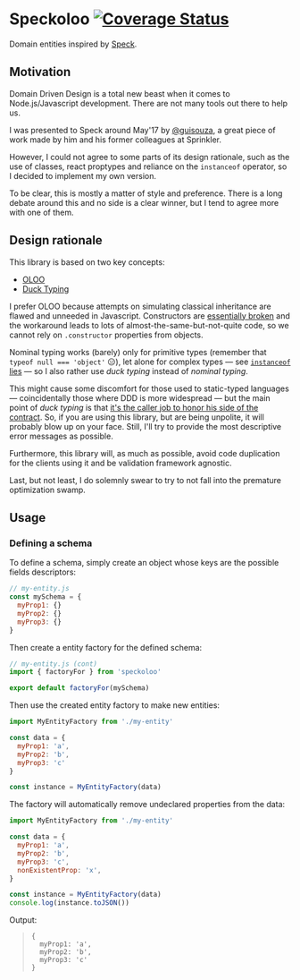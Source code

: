# Speckoloo [![Coverage Status](https://coveralls.io/repos/github/hbarcelos/speckoloo/badge.svg?branch=master)](https://coveralls.io/github/hbarcelos/speckoloo?branch=master)

Domain entities inspired by [Speck][1].

## Motivation

Domain Driven Design is a total new beast when it comes to Node.js/Javascript development. There are not many tools out there to help us.

I was presented to Speck around May'17 by [@guisouza][2], a great piece of work made by him and his former colleagues at Sprinkler.

However, I could not agree to some parts of its design rationale, such as the use of classes, react proptypes and reliance on the `instanceof` operator, so I decided to implement my own version.

To be clear, this is mostly a matter of style and preference. There is a long debate around this and no side is a clear winner, but I tend to agree more with one of them.

## Design rationale

This library is based on two key concepts:

- [OLOO][3]
- [Duck Typing][4]

I prefer OLOO because attempts on simulating classical inheritance are flawed and unneeded in Javascript. Constructors are [essentially broken][5] and the workaround leads to lots of almost-the-same-but-not-quite code, so we cannot rely on `.constructor` properties from objects.

Nominal typing works (barely) only for primitive types (remember that `typeof null === 'object'` :expressionless:), let alone for complex types &mdash; see [`instanceof` lies][6] &mdash; so I also rather use *duck typing* instead of *nominal typing*.

This might cause some discomfort for those used to static-typed languages &mdash; coincidentally those where DDD is more widespread &mdash; but the main point of *duck typing* is that [it's the caller job to honor his side of the contract][7]. So, if you are using this library, but are being unpolite, it will probably blow up on your face. Still, I'll try to provide the most descriptive error messages as possible.

Furthermore, this library will, as much as possible, avoid code duplication for the clients using it and be validation framework agnostic.

Last, but not least, I do solemnly swear to try to not fall into the premature optimization swamp.


## Usage

### Defining a schema

To define a schema, simply create an object whose keys are the possible fields descriptors:

```javascript
// my-entity.js
const mySchema = {
  myProp1: {}
  myProp2: {}
  myProp3: {}
}
```

Then create a entity factory for the defined schema:

```javascript
// my-entity.js (cont)
import { factoryFor } from 'speckoloo'

export default factoryFor(mySchema)
```

Then use the created entity factory to make new entities:

```javascript
import MyEntityFactory from './my-entity'

const data = {
  myProp1: 'a',
  myProp2: 'b',
  myProp3: 'c'
}

const instance = MyEntityFactory(data)
```

The factory will automatically remove undeclared properties from the data:

```javascript
import MyEntityFactory from './my-entity'

const data = {
  myProp1: 'a',
  myProp2: 'b',
  myProp3: 'c',
  nonExistentProp: 'x',
}

const instance = MyEntityFactory(data)
console.log(instance.toJSON())
```

Output:

>     {
>       myProp1: 'a',
>       myProp2: 'b',
>       myProp3: 'c'
>     }


 [1]: https://github.com/scup/speck
 [2]: https://github.com/guisouza
 [3]: https://github.com/getify/You-Dont-Know-JS/blob/master/this%20%26%20object%20prototypes/ch6.md
 [4]: https://pt.wikipedia.org/wiki/Duck_typing
 [5]: https://github.com/getify/You-Dont-Know-JS/blob/master/this%20%26%20object%20prototypes/ch5.md#constructors
 [6]: https://medium.com/javascript-scene/common-misconceptions-about-inheritance-in-javascript-d5d9bab29b0a
 [7]: https://softwareengineering.stackexchange.com/a/305880/91694

